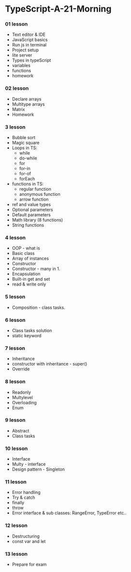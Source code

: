 # TypeScript-A-21-Morning

### 01 lesson

* Text editor & IDE
* JavaScript basics
* Run js in terminal
* Project setup
* lite server
* Types in typeScript
* variables
* functions
* homework

### 02 lesson

* Declare arrays
* Multitype arrays
* Matrix
* Homework

### 3 lesson
* Bubble sort
* Magic square
* Loops in TS:
  * while
  * do-while
  * for
  * for-in
  * for-of
  * forEach
* functions in TS:
  * regular function
  * anonymous function
  * arrow function
* ref and value types
* Optional parameters
* Default parameters
* Math library (8 functions)
* String functions

### 4 lesson
* OOP - what is
* Basic class
* Array of instances
* Constructor
* Constructor - many in 1. 
* Encapsulation
* Built-in get and set
* read & write only 


### 5 lesson
* Composition - class tasks. 

### 6 lesson
* Class tasks solution
* static keyword

### 7 lesson
* Inheritance 
* constructor with inheritance - super()
* Override

### 8 lesson
* Readonly
* Multylevel
* Overloading
* Enum

### 9 lesson
* Abstract
* Class tasks

### 10 lesson
* Interface
* Multy - interface
* Design pattern - Singleton

### 11 lesson
* Error handling
* Try & catch
* finally
* throw
* Error interface & sub classes: RangeError, TypeError etc..

### 12 lesson
* Destructuring
* const var and let

### 13 lesson
* Prepare for exam

